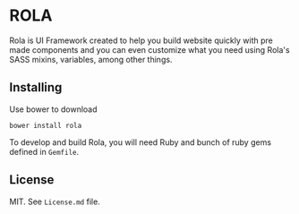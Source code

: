 # ROLA

Rola is UI Framework created to help you build website quickly with pre made
components and you can even customize what you need using Rola's SASS mixins,
variables, among other things.

## Installing

Use bower to download

`bower install rola`

To develop and build Rola, you will need Ruby and bunch of ruby gems defined
in `Gemfile`.

## License

MIT. See `License.md` file.
